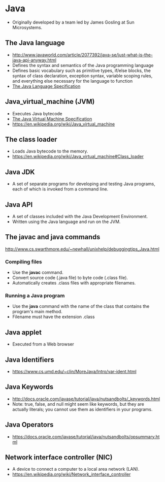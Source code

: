 # Java
- Originally developed by a team led by James Gosling at Sun Microsystems.

## The Java language
- http://www.javaworld.com/article/2077392/java-se/just-what-is-the-java-api-anyway.html
- Defines the syntax and semantics of the Java programming language
- Defines basic vocabulary such as primitive types, if/else blocks, the syntax of class declaration, exception syntax, variable scoping rules, and everything else necessary for the language to function
- [The Java Language Specification](http://docs.oracle.com/javase/specs/)

## Java_virtual_machine (JVM)
- Executes Java bytecode
- [The Java Virtual Machine Specification](https://docs.oracle.com/javase/specs/jvms/se7/html/)
- https://en.wikipedia.org/wiki/Java_virtual_machine

## The class loader
- Loads Java bytecode to the memory.
- https://en.wikipedia.org/wiki/Java_virtual_machine#Class_loader

## Java JDK
- A set of separate programs for developing and testing Java programs, each of which is invoked from a command line.

## Java API
- A set of classes included with the Java Development Environment.
- Written using the Java language and run on the JVM.

## The javac and java commands
http://www.cs.swarthmore.edu/~newhall/unixhelp/debuggingtips_Java.html

### Compiling files
- Use the **javac** command.
- Convert source code (.java file) to byte code (.class file). 
- Automatically creates .class files with appropriate filenames.

### Running a Java program
- Use the **java** command with the name of the class that contains the program's main method.
- Filename must have the extension .class

## Java applet
-  Executed from a Web browser

## Java Identifiers
- https://www.cs.umd.edu/~clin/MoreJava/Intro/var-ident.html

## Java Keywords
- http://docs.oracle.com/javase/tutorial/java/nutsandbolts/_keywords.html
- Note: true, false, and null might seem like keywords, but they are actually literals; you cannot use them as identifiers in your programs.

## Java Operators
- https://docs.oracle.com/javase/tutorial/java/nutsandbolts/opsummary.html

## Network interface controller (NIC)
- A device to connect a computer to a local area network (LAN).
- https://en.wikipedia.org/wiki/Network_interface_controller
